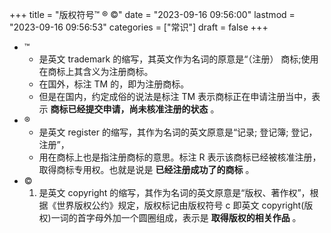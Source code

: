 +++
title = "版权符号™ ® ©"
date = "2023-09-16 09:56:00"
lastmod = "2023-09-16 09:56:53"
categories = ["常识"]
draft = false
+++

-   ™
    -   是英文 trademark 的缩写，其英文作为名词的原意是“（注册） 商标;使用在商标上其含义为注册商标。
    -   在国外，标注 TM 的，即为注册商标。
    -   但是在国内，约定成俗的说法是标注 TM 表示商标正在申请注册当中，表示 **商标已经提交申请，尚未核准注册的状态** 。
-   ®
    -   是英文 register 的缩写，其作为名词的英文原意是“记录; 登记簿; 登记，注册”，
    -   用在商标上也是指注册商标的意思。标注 R 表示该商标已经被核准注册，取得商标专用权。也就是说是 **已经注册成功了的商标** 。
-   ©
    1.  是英文 copyright 的缩写，其作为名词的英文原意是“版权、著作权”，根据《世界版权公约》规定，版权标记由版权符号 c 即英文 copyright(版权)一词的首字母外加一个圆圈组成，表示是 **取得版权的相关作品** 。